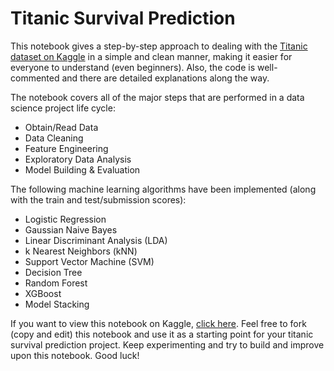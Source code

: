 # Titanic Survival Prediction
This notebook gives a step-by-step approach to dealing with the [Titanic dataset on Kaggle](https://www.kaggle.com/c/titanic) in a simple and clean manner, making it easier for everyone to understand (even beginners). Also, the code is well-commented and there are detailed explanations along the way.

The notebook covers all of the major steps that are performed in a data science project life cycle:
* Obtain/Read Data
* Data Cleaning
* Feature Engineering
* Exploratory Data Analysis
* Model Building & Evaluation

The following machine learning algorithms have been implemented (along with the train and test/submission scores):
- Logistic Regression
- Gaussian Naive Bayes
- Linear Discriminant Analysis (LDA)
- k Nearest Neighbors (kNN)
- Support Vector Machine (SVM)
- Decision Tree
- Random Forest
- XGBoost
- Model Stacking

If you want to view this notebook on Kaggle, [click here](https://www.kaggle.com/abdullahabid10/titanic-survival-prediction-complete-tutorial). Feel free to fork (copy and edit) this notebook and use it as a starting point for your titanic survival prediction project. Keep experimenting and try to build and improve upon this notebook. Good luck!
